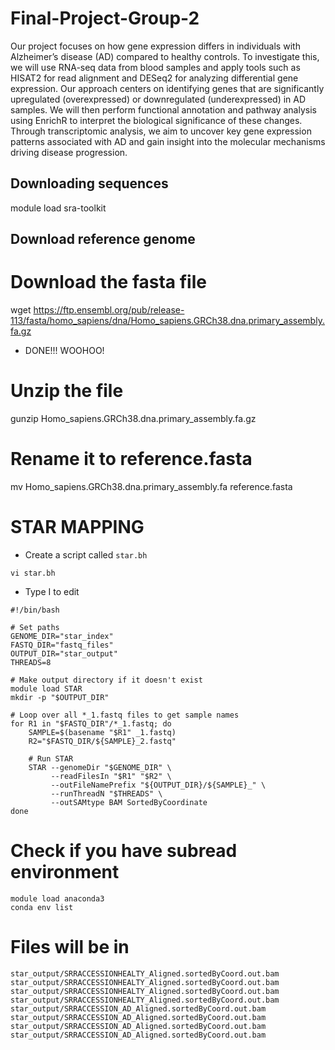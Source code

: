 # Final-Project-Group-2

Our project focuses on how gene expression differs in individuals with Alzheimer’s disease (AD) compared to healthy controls. To investigate this, we will use RNA-seq data from blood samples and apply tools such as HISAT2 for read alignment and DESeq2 for analyzing differential gene expression. Our approach centers on identifying genes that are significantly upregulated (overexpressed) or downregulated (underexpressed) in AD samples. We will then perform functional annotation and pathway analysis using EnrichR to interpret the biological significance of these changes. Through transcriptomic analysis, we aim to uncover key gene expression patterns associated with AD and gain insight into the molecular mechanisms driving disease progression.

## Downloading sequences
module load sra-toolkit


## Download reference genome
# Download the fasta file
wget https://ftp.ensembl.org/pub/release-113/fasta/homo_sapiens/dna/Homo_sapiens.GRCh38.dna.primary_assembly.fa.gz
- DONE!!! WOOHOO!

# Unzip the file
gunzip Homo_sapiens.GRCh38.dna.primary_assembly.fa.gz

# Rename it to reference.fasta
mv Homo_sapiens.GRCh38.dna.primary_assembly.fa reference.fasta

# STAR MAPPING
- Create a script called `star.bh`
```
vi star.bh
```
- Type I to edit
```
#!/bin/bash

# Set paths
GENOME_DIR="star_index"
FASTQ_DIR="fastq_files"
OUTPUT_DIR="star_output"
THREADS=8

# Make output directory if it doesn't exist
module load STAR
mkdir -p "$OUTPUT_DIR"

# Loop over all *_1.fastq files to get sample names
for R1 in "$FASTQ_DIR"/*_1.fastq; do
    SAMPLE=$(basename "$R1" _1.fastq)
    R2="$FASTQ_DIR/${SAMPLE}_2.fastq"

    # Run STAR
    STAR --genomeDir "$GENOME_DIR" \
         --readFilesIn "$R1" "$R2" \
         --outFileNamePrefix "${OUTPUT_DIR}/${SAMPLE}_" \
         --runThreadN "$THREADS" \
         --outSAMtype BAM SortedByCoordinate
done
```
# Check if you have subread environment
```
module load anaconda3
conda env list
```
# Files will be in

    star_output/SRRACCESSIONHEALTY_Aligned.sortedByCoord.out.bam
    star_output/SRRACCESSIONHEALTY_Aligned.sortedByCoord.out.bam
    star_output/SRRACCESSIONHEALTY_Aligned.sortedByCoord.out.bam
    star_output/SRRACCESSIONHEALTY_Aligned.sortedByCoord.out.bam
    star_output/SRRACCESSION_AD_Aligned.sortedByCoord.out.bam
    star_output/SRRACCESSION_AD_Aligned.sortedByCoord.out.bam
    star_output/SRRACCESSION_AD_Aligned.sortedByCoord.out.bam
    star_output/SRRACCESSION_AD_Aligned.sortedByCoord.out.bam

   
